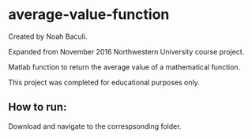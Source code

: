 # average-value-function
Created by Noah Baculi.

Expanded from November 2016 Northwestern University course project.

Matlab function to return the average value of a mathematical function.

This project was completed for educational purposes only.

## How to run:
Download and navigate to the correspsonding folder.
